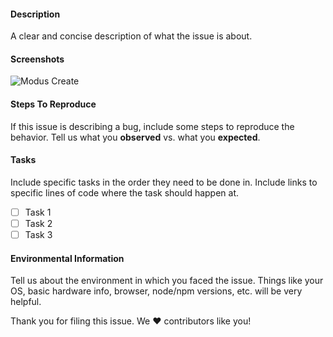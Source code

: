 #### Description
A clear and concise description of what the issue is about.

#### Screenshots
![Modus Create](../images/modus.logo.svg)

#### Steps To Reproduce
If this issue is describing a bug, include some steps to reproduce the behavior. Tell us what you **observed** vs. what you **expected**.

#### Tasks
Include specific tasks in the order they need to be done in. Include links to specific lines of code where the task should happen at.
- [ ] Task 1
- [ ] Task 2
- [ ] Task 3

#### Environmental Information
Tell us about the environment in which you faced the issue. Things like your OS, basic hardware info, browser, node/npm versions, etc. will be very helpful.

Thank you for filing this issue. We ❤️ contributors like you!